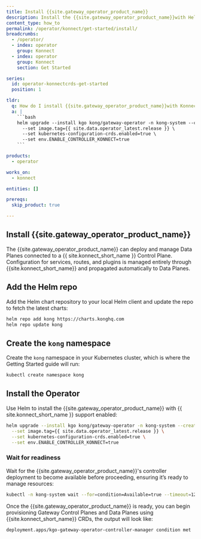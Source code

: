 ```yaml
---
title: Install {{site.gateway_operator_product_name}}
description: Install the {{site.gateway_operator_product_name}}with Helm and enable Konnect CRD support.
content_type: how_to
permalink: /operator/konnect/get-started/install/
breadcrumbs:
  - /operator/
  - index: operator
    group: Konnect
  - index: operator
    group: Konnect
    section: Get Started

series:
  id: operator-konnectcrds-get-started
  position: 1

tldr:
  q: How do I install {{site.gateway_operator_product_name}}with Konnect CRD support?
  a: |
    ```bash
    helm upgrade --install kgo kong/gateway-operator -n kong-system --create-namespace \
      --set image.tag={{ site.data.operator_latest.release }} \
      --set kubernetes-configuration-crds.enabled=true \
      --set env.ENABLE_CONTROLLER_KONNECT=true
    ```

products:
  - operator

works_on:
  - konnect

entities: []

prereqs:
  skip_product: true

---
```


## Install {{site.gateway_operator_product_name}}

The {{site.gateway_operator_product_name}} can deploy and manage Data Planes connected to a {{ site.konnect_short_name }} Control Plane. Configuration for services, routes, and plugins is managed entirely through {{site.konnect_short_name}} and propagated automatically to Data Planes.

## Add the Helm repo

Add the Helm chart repository to your local Helm client and update the repo to fetch the latest charts:

```bash
helm repo add kong https://charts.konghq.com
helm repo update kong
```
## Create the `kong` namespace

Create the `kong` namespace in your Kubernetes cluster, which is where the Getting Started guide will run:

```sh
kubectl create namespace kong
```

## Install the Operator

Use Helm to install the {{site.gateway_operator_product_name}} with {{ site.konnect_short_name }}  support enabled:

```sh
helm upgrade --install kgo kong/gateway-operator -n kong-system --create-namespace \
  --set image.tag={{ site.data.operator_latest.release }} \
  --set kubernetes-configuration-crds.enabled=true \
  --set env.ENABLE_CONTROLLER_KONNECT=true
```

### Wait for readiness

Wait for the {{site.gateway_operator_product_name}}'s controller deployment to become available before proceeding, ensuring it’s ready to manage resources:

```sh
kubectl -n kong-system wait --for=condition=Available=true --timeout=120s deployment/kgo-gateway-operator-controller-manager
```

Once the {{site.gateway_operator_product_name}} is ready, you can begin provisioning Gateway Control Planes and Data Planes using {{site.konnect_short_name}} CRDs, the output will look like:

```sh
deployment.apps/kgo-gateway-operator-controller-manager condition met
```
